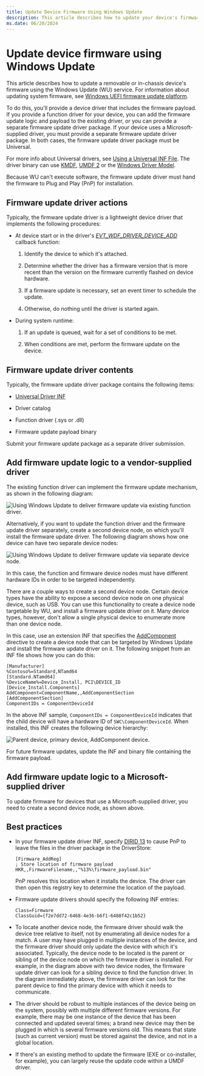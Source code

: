 ```yaml
---
title: Update Device Firmware Using Windows Update
description: This article describes how to update your device's firmware using the Windows Update (WU) service.
ms.date: 06/20/2024
---
```


# Update device firmware using Windows Update

This article describes how to update a removable or in-chassis device's firmware using the Windows Update (WU) service.  For information about updating system firmware, see [Windows UEFI firmware update platform](../bringup/windows-uefi-firmware-update-platform.md).

To do this, you'll provide a device driver that includes the firmware payload.  If you provide a function driver for your device, you can add the firmware update logic and payload to the existing driver, or you can provide a separate firmware update driver package.  If your device uses a Microsoft-supplied driver, you must provide a separate firmware update driver package.  In both cases, the firmware update driver package must be Universal.

For more info about Universal drivers, see [Using a Universal INF File](../install/using-a-universal-inf-file.md).  The driver binary can use [KMDF](../wdf/index.md), [UMDF 2](../wdf/getting-started-with-umdf-version-2.md) or the [Windows Driver Model](../kernel/writing-wdm-drivers.md).

Because WU can't execute software, the firmware update driver must hand the firmware to Plug and Play (PnP) for installation.

## Firmware update driver actions

Typically, the firmware update driver is a lightweight device driver that implements the following procedures:

- At device start or in the driver's [*EVT_WDF_DRIVER_DEVICE_ADD*](/windows-hardware/drivers/ddi/wdfdriver/nc-wdfdriver-evt_wdf_driver_device_add) callback function:

    1. Identify the device to which it's attached.

    1. Determine whether the driver has a firmware version that is more recent than the version on the firmware currently flashed on device hardware.

    1. If a firmware update is necessary, set an event timer to schedule the update.

    1. Otherwise, do nothing until the driver is started again.

- During system runtime:

    1. If an update is queued, wait for a set of conditions to be met.

    1. When conditions are met, perform the firmware update on the device.

## Firmware update driver contents

Typically, the firmware update driver package contains the following items:

- [Universal Driver INF](using-a-universal-inf-file.md)

- Driver catalog

- Function driver (.sys or .dll)

- Firmware update payload binary

Submit your firmware update package as a separate driver submission.

## Add firmware update logic to a vendor-supplied driver

The existing function driver can implement the firmware update mechanism, as shown in the following diagram:

![Using Windows Update to deliver firmware update via existing function driver.](images/single-devnode.png)

Alternatively, if you want to update the function driver and the firmware update driver separately, create a second device node, on which you'll install the firmware update driver.  The following diagram shows how one device can have two separate device nodes:

![Using Windows Update to deliver firmware update via separate device node.](images/two-devnodes.png)

In this case, the function and firmware device nodes must have different hardware IDs in order to be targeted independently.

There are a couple ways to create a second device node.  Certain device types have the ability to expose a second device node on one physical device, such as USB.  You can use this functionality to create a device node targetable by WU, and install a firmware update driver on it.  Many device types, however, don't allow a single physical device to enumerate more than one device node.

In this case, use an extension INF that specifies the [AddComponent](../install/inf-addcomponent-directive.md) directive to create a device node that can be targeted by Windows Update and install the firmware update driver on it.  The following snippet from an INF file shows how you can do this:

```inf
[Manufacturer]
%Contoso%=Standard,NTamd64
[Standard.NTamd64]
%DeviceName%=Device_Install, PCI\DEVICE_ID
[Device_Install.Components]
AddComponent=ComponentName,,AddComponentSection
[AddComponentSection]
ComponentIDs = ComponentDeviceId
```

In the above INF sample, `ComponentIDs = ComponentDeviceId` indicates that the child device will have a hardware ID of `SWC\ComponentDeviceId`.  When installed, this INF creates the following device hierarchy:

![Parent device, primary device, AddComponent device.](images/component-device-hierarchy.png)

For future firmware updates, update the INF and binary file containing the firmware payload.

## Add firmware update logic to a Microsoft-supplied driver

To update firmware for devices that use a Microsoft-supplied driver, you need to create a second device node, as shown above.

## Best practices

- In your firmware update driver INF, specify [DIRID 13](using-dirids.md) to cause PnP to leave the files in the driver package in the DriverStore:

    ```inf
    [Firmware_AddReg]
    ; Store location of firmware payload
    HKR,,FirmwareFilename,,"%13%\firmware_payload.bin"
    ```

    PnP resolves this location when it installs the device.  The driver can then open this registry key to determine the location of the payload.

- Firmware update drivers should specify the following INF entries:

    ```inf
    Class=Firmware
    ClassGuid={f2e7dd72-6468-4e36-b6f1-6488f42c1b52}
    ```

- To locate another device node, the firmware driver should walk the device tree relative to itself, not by enumerating all device nodes for a match.  A user may have plugged in multiple instances of the device, and the firmware driver should only update the device with which it's associated.  Typically, the device node to be located is the parent or sibling of the device node on which the firmware driver is installed. For example, in the diagram above with two device nodes, the firmware update driver can look for a sibling device to find the function driver.  In the diagram immediately above, the firmware driver can look for the parent device to find the primary device with which it needs to communicate.

- The driver should be robust to multiple instances of the device being on the system, possibly with multiple different firmware versions.  For example, there may be one instance of the device that has been connected and updated several times; a brand new device may then be plugged in which is several firmware versions old.  This means that state (such as current version) must be stored against the device, and not in a global location.

- If there's an existing method to update the firmware (EXE or co-installer, for example), you can largely reuse the update code within a UMDF driver.
